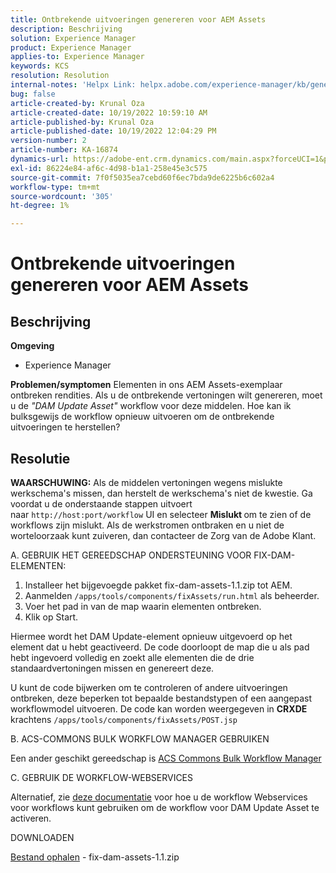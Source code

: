 ```yaml
---
title: Ontbrekende uitvoeringen genereren voor AEM Assets
description: Beschrijving
solution: Experience Manager
product: Experience Manager
applies-to: Experience Manager
keywords: KCS
resolution: Resolution
internal-notes: 'Helpx Link: helpx.adobe.com/experience-manager/kb/generating-the-missing-renditions-for-aem-assets.html'
bug: false
article-created-by: Krunal Oza
article-created-date: 10/19/2022 10:59:10 AM
article-published-by: Krunal Oza
article-published-date: 10/19/2022 12:04:29 PM
version-number: 2
article-number: KA-16874
dynamics-url: https://adobe-ent.crm.dynamics.com/main.aspx?forceUCI=1&pagetype=entityrecord&etn=knowledgearticle&id=3bcd410e-9d4f-ed11-bba2-00224808679b
exl-id: 86224e84-af6c-4d98-b1a1-258e45e3c575
source-git-commit: 7f0f5035ea7cebd60f6ec7bda9de6225b6c602a4
workflow-type: tm+mt
source-wordcount: '305'
ht-degree: 1%

---
```


# Ontbrekende uitvoeringen genereren voor AEM Assets

## Beschrijving

<b>Omgeving</b>
- Experience Manager



<b>Problemen/symptomen</b>
Elementen in ons AEM Assets-exemplaar ontbreken rendities. Als u de ontbrekende vertoningen wilt genereren, moet u de *&quot;DAM Update Asset&quot;* workflow voor deze middelen. Hoe kan ik bulksgewijs de workflow opnieuw uitvoeren om de ontbrekende uitvoeringen te herstellen?


## Resolutie


<b>WAARSCHUWING:</b> Als de middelen vertoningen wegens mislukte werkschema&#39;s missen, dan herstelt de werkschema&#39;s niet de kwestie. Ga voordat u de onderstaande stappen uitvoert naar `http://host:port/workflow` UI en selecteer <b>Mislukt </b>om te zien of de workflows zijn mislukt. Als de werkstromen ontbraken en u niet de worteloorzaak kunt zuiveren, dan contacteer de Zorg van de Adobe Klant.

A. GEBRUIK HET GEREEDSCHAP ONDERSTEUNING VOOR FIX-DAM-ELEMENTEN:

1. Installeer het bijgevoegde pakket fix-dam-assets-1.1.zip tot AEM.
2. Aanmelden `/apps/tools/components/fixAssets/run.html` als beheerder.
3. Voer het pad in van de map waarin elementen ontbreken.
4. Klik op Start.


Hiermee wordt het DAM Update-element opnieuw uitgevoerd op het element dat u hebt geactiveerd. De code doorloopt de map die u als pad hebt ingevoerd volledig en zoekt alle elementen die de drie standaardvertoningen missen en genereert deze.

U kunt de code bijwerken om te controleren of andere uitvoeringen ontbreken, deze beperken tot bepaalde bestandstypen of een aangepast workflowmodel uitvoeren. De code kan worden weergegeven in <b>CRXDE </b>krachtens `/apps/tools/components/fixAssets/POST.jsp`



B. ACS-COMMONS BULK WORKFLOW MANAGER GEBRUIKEN

Een ander geschikt gereedschap is [ACS Commons Bulk Workflow Manager](https://adobe-consulting-services.github.io/acs-aem-commons/features/bulk-workflow-manager/index.html)



C. GEBRUIK DE WORKFLOW-WEBSERVICES

Alternatief, zie [deze documentatie](https://helpx.adobe.com/experience-manager/6-2/sites/developing/using/wf-program-interaction.html#Creating,%20Reading%20or%20Deleting%20Workflow%20Models) voor hoe u de workflow Webservices voor workflows kunt gebruiken om de workflow voor DAM Update Asset te activeren.

DOWNLOADEN

[Bestand ophalen](https://helpx.adobe.com/content/dam/help/en/experience-manager/kb/generating-the-missing-renditions-for-aem-assets/_jcr_content/main-pars/download_section/download-1/fix-dam-assets-11.zip "fix-dam-assets-1.1.zip") - fix-dam-assets-1.1.zip

